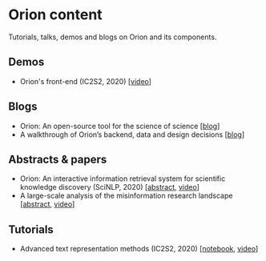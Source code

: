 # Orion content

Tutorials, talks, demos and blogs on Orion and its components.

## Demos ##
- Orion's front-end (IC2S2, 2020) [[video](https://youtu.be/7xII8cFWJRc)]

## Blogs ##
- Orion: An open-source tool for the science of science [[blog](https://medium.com/@kstathou/orion-an-open-source-tool-for-the-science-of-science-4259935f91d4)]
- A walkthrough of Orion’s backend, data and design decisions [[blog](https://medium.com/@kstathou/a-walkthrough-of-orions-backend-data-and-design-decisions-f60c01b507aa)]

## Abstracts & papers ##
- Orion: An interactive information retrieval system for scientific knowledge discovery (SciNLP, 2020) [[abstract](https://drive.google.com/file/d/15PZhH5wVZxg_MIfnIz7N-o5U7LehbfO3/view), [video](https://youtu.be/m0s5sjlpfAY)]
- A large-scale analysis of the misinformation research landscape [[abstract](https://drive.google.com/file/d/1q4nHOxDXQ4UYZlf_ImCkPcxKnbAX0n8s/view?usp=sharing), [video](https://youtu.be/AqpSrKDctos)]

## Tutorials ##
- Advanced text representation methods (IC2S2, 2020) [[notebook](/notebooks/001-ic2s2-tutorial-text-embeddings), [video](https://youtu.be/w7OdtEZjHXc)]
